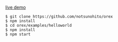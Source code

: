 [live demo](http://notsu.gg/orex/examples/helloworld)

```
$ git clone https://github.com/notsunohito/orex
$ npm install
$ cd orex/examples/helloworld
$ npm install
$ npm start
```
